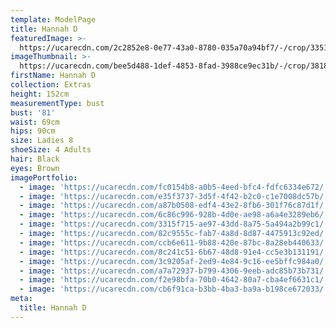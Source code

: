 ```yaml
---
template: ModelPage
title: Hannah D
featuredImage: >-
  https://ucarecdn.com/2c2852e8-0e77-43a0-8780-035a70a94bf7/-/crop/3351x1897/0,0/-/preview/
imageThumbnail: >-
  https://ucarecdn.com/bee5d488-1def-4853-8fad-3988ce9ec31b/-/crop/3818x3648/724,0/-/preview/
firstName: Hannah D
collection: Extras
height: 152cm
measurementType: bust
bust: '81'
waist: 69cm
hips: 90cm
size: Ladies 8
shoeSize: 4 Adults
hair: Black
eyes: Brown
imagePortfolio:
  - image: 'https://ucarecdn.com/fc0154b8-a0b5-4eed-bfc4-fdfc6334e672/'
  - image: 'https://ucarecdn.com/e35f3737-3d5f-4f42-b2c0-c1e7008dc57b/'
  - image: 'https://ucarecdn.com/a87b0508-edf4-43e2-8fb6-301f76c87d1f/'
  - image: 'https://ucarecdn.com/6c86c996-928b-4d0e-ae98-a6a4e3289eb6/'
  - image: 'https://ucarecdn.com/3315f715-ae97-43dd-8a75-5a494a2b99c1/'
  - image: 'https://ucarecdn.com/82c9555c-fab7-4a8d-8d87-4475913c92ed/'
  - image: 'https://ucarecdn.com/ccb6e611-9b88-420e-87bc-8a28eb440633/'
  - image: 'https://ucarecdn.com/8c241c51-6b67-48d8-91e4-cc5e3b131191/'
  - image: 'https://ucarecdn.com/3c9205af-2ed9-4e84-9c16-ee5bffc984a0/'
  - image: 'https://ucarecdn.com/a7a72937-b799-4306-9eeb-adc85b73b731/'
  - image: 'https://ucarecdn.com/f2e98bfa-70b0-4642-80a7-cba4ef6631c1/'
  - image: 'https://ucarecdn.com/cb6f91ca-b3bb-4ba3-ba9a-b198ce672033/'
meta:
  title: Hannah D
---
```


